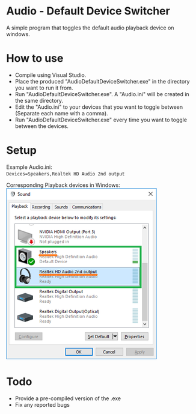 # Audio - Default Device Switcher
A simple program that toggles the default audio playback device on windows.

# How to use
- Compile using Visual Studio.
- Place the produced "AudioDefaultDeviceSwitcher.exe" in the directory you want to run it from.
- Run "AudioDefaultDeviceSwitcher.exe". A "Audio.ini" will be created in the same directory.
- Edit the "Audio.ini" to your devices that you want to toggle between (Separate each name with a comma).
- Run "AudioDefaultDeviceSwitcher.exe" every time you want to toggle between the devices.

# Setup
Example Audio.ini:  
`Devices=Speakers,Realtek HD Audio 2nd output`

Corresponding Playback devices in Windows:  
![Devices](/DeviceImage.png?raw=true "Devices")

# Todo
- Provide a pre-compiled version of the .exe
- Fix any reported bugs

